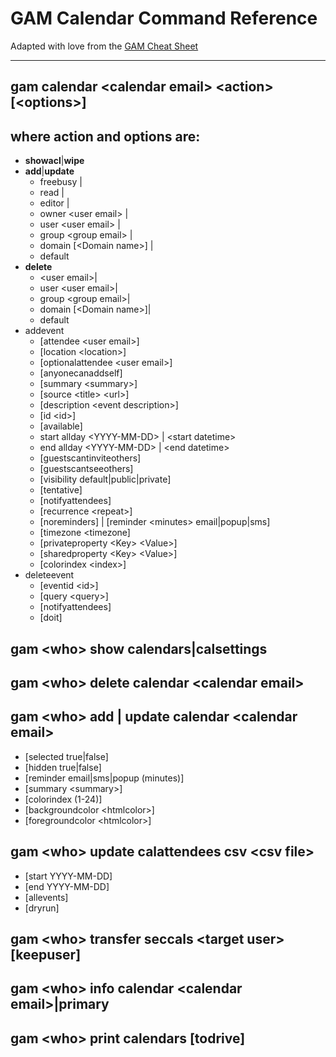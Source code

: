 # GAM Calendar Command Reference

Adapted with love from the [GAM Cheat Sheet](https://gamcheatsheet.com/)

***

## gam calendar \<calendar email\> \<action\> [\<options\>]

## where action and options are:
* **showacl**|**wipe**
* **add**|**update**
  * freebusy |
  * read |
  * editor |
  * owner \<user email\> |
  * user \<user email\> |
  * group \<group email\> |
  * domain [\<Domain name\>] |
  * default
* **delete**
  * \<user email\>|
  * user \<user email\>|
  * group \<group email\>|
  * domain [\<Domain name\>]|
  * default
* addevent
  * [attendee \<user email\>]
  * [location \<location\>]
  * [optionalattendee \<user email\>] 
  * [anyonecanaddself]
  * [summary \<summary\>]
  * [source \<title\> \<url\>]
  * [description \<event description\>]
  * [id \<id\>]
  * [available]
  * start allday \<YYYY-MM-DD\> | \<start datetime\>
  * end allday \<YYYY-MM-DD\> | \<end datetime\>
  * [guestscantinviteothers]
  * [guestscantseeothers]
  * [visibility default|public|private]
  * [tentative]
  * [notifyattendees]
  * [recurrence \<repeat\>]
  * [noreminders] | [reminder \<minutes\> email|popup|sms]
  * [timezone \<timezone]
  * [privateproperty \<Key\> \<Value\>]
  * [sharedproperty \<Key\> \<Value\>]
  * [colorindex \<index\>]
* deleteevent
  * [eventid \<id\>]
  * [query \<query\>]
  * [notifyattendees]
  * [doit]
  
## gam \<who\> show calendars|calsettings

## gam \<who\> delete calendar \<calendar email\>

## gam \<who\> add | update calendar \<calendar email\>
* [selected true|false]
* [hidden true|false]
* [reminder email|sms|popup (minutes)]
* [summary \<summary\>]
* [colorindex (1-24)]
* [backgroundcolor \<htmlcolor\>]
* [foregroundcolor \<htmlcolor\>]

## gam \<who\> update calattendees csv \<csv file\>
* [start YYYY-MM-DD]
* [end YYYY-MM-DD]
* [allevents]
* [dryrun]

## gam \<who\> transfer seccals \<target user\> [keepuser]
## gam \<who\> info calendar \<calendar email\>|primary
## gam \<who\> print calendars [todrive]
